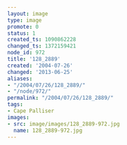 ```yaml
---
layout: image
type: image
promote: 0
status: 1
created_ts: 1090862228
changed_ts: 1372159421
node_id: 972
title: '128_2889'
created: '2004-07-26'
changed: '2013-06-25'
aliases:
- "/2004/07/26/128_2889/"
- "/node/972/"
permalink: "/2004/07/26/128_2889/"
tags:
- Cape Palliser
images:
- src: image/images/128_2889-972.jpg
  name: 128_2889-972.jpg
---
```


